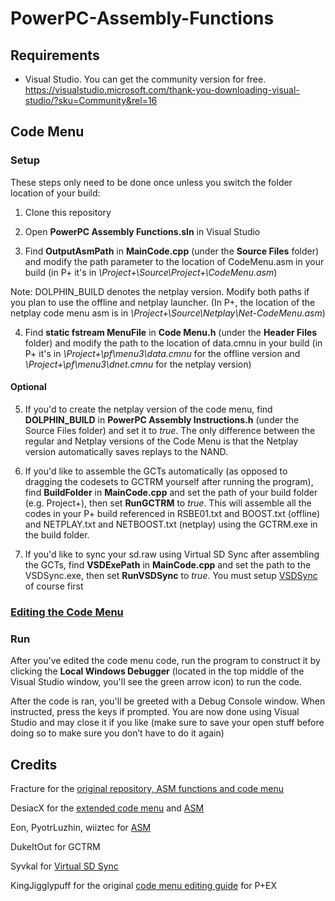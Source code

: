 # PowerPC-Assembly-Functions

## Requirements
- Visual Studio. You can get the community version for free. https://visualstudio.microsoft.com/thank-you-downloading-visual-studio/?sku=Community&rel=16

## Code Menu

### Setup 

These steps only need to be done once unless you switch the folder location of your build:

1. Clone this repository

2. Open **PowerPC Assembly Functions.sln** in Visual Studio

3. Find **OutputAsmPath** in **MainCode.cpp** (under the **Source Files** folder) and modify the path parameter to the location of CodeMenu.asm in your build (in P+ it's in *\Project+\Source\Project+\CodeMenu.asm*)

Note: DOLPHIN_BUILD denotes the netplay version. Modify both paths if you plan to use the offline and netplay launcher. (In P+, the location of the netplay code menu asm is in *\Project+\Source\Netplay\Net-CodeMenu.asm*)

4. Find **static fstream MenuFile** in **Code Menu.h** (under the **Header Files** folder) and modify the path to the location of data.cmnu in your build (in P+ it's in *\Project+\pf\menu3\data.cmnu* for the offline version and *\Project+\pf\menu3\dnet.cmnu* for the netplay version)

#### Optional

5. If you'd to create the netplay version of the code menu, find **DOLPHIN_BUILD** in **PowerPC Assembly Instructions.h** (under the Source Files folder) and set it to *true*. The only difference between the regular and Netplay versions of the Code Menu is that the Netplay version automatically saves replays to the NAND.

6. If you'd like to assemble the GCTs automatically (as opposed to dragging the codesets to GCTRM yourself after running the program), find **BuildFolder** in **MainCode.cpp** and set the path of your build folder (e.g. Project+), then set **RunGCTRM** to *true*. This will assemble all the codes in your P+ build referenced in RSBE01.txt and BOOST.txt (offline) and NETPLAY.txt and NETBOOST.txt (netplay) using the GCTRM.exe in the build folder.

7. If you'd like to sync your sd.raw using Virtual SD Sync after assembling the GCTs, find **VSDExePath** in **MainCode.cpp** and set the path to the VSDSync.exe, then set **RunVSDSync** to *true*. You must setup [VSDSync](http://forums.kc-mm.com/index.php?topic=79470) of course first

### [Editing the Code Menu](Code%20Menu%20Editing.md)


### Run

After you've edited the code menu code, run the program to construct it by clicking the **Local Windows Debugger** (located in the top middle of the Visual Studio window, you'll see the green arrow icon) to run the code.

After the code is ran, you'll be greeted with a Debug Console window. When instructed, press the keys if prompted. You are now done using Visual Studio and may close it if you like (make sure to save your open stuff before doing so to make sure you don’t have to do it again)

## Credits

Fracture for the [original repository, ASM functions and code menu](https://github.com/Fracture17/PowerPC-Assembly-Functions)

DesiacX for the [extended code menu](https://github.com/DesiacX/PowerPC-Assembly-Functions) and [ASM](GCTRM%20Codes)

Eon, PyotrLuzhin, wiiztec for [ASM](GCTRM%20Codes)

DukeItOut for GCTRM

Syvkal for [Virtual SD Sync](http://forums.kc-mm.com/index.php?topic=79470)

KingJigglypuff for the original [code menu editing guide](https://docs.google.com/document/d/10Mkn__2bbG-yuMIh7e2zVK1TWh2HClrNWuz7diRLW9M/edit) for P+EX
